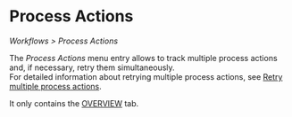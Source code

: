 # Process Actions

*Workflows > Process Actions*

[comment]: <> (vor nächster Version prüfen; Pfad ändert sich, wird in Processes tab verschoben)

The *Process Actions* menu entry allows to track multiple process actions and, if necessary, retry them simultaneously.   
For detailed information about retrying multiple process actions, see [Retry multiple process actions](ActindoWorkFlow/Troubleshooting/01_RetryProcessAction.md#retry-multiple-process-actions).

It only contains the [OVERVIEW](./04a_ProcessActions.md) tab.
